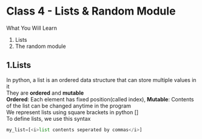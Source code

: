<h1>Class 4 - Lists & Random Module</h1>

What You Will Learn
<ol>
  <li>Lists
  <li>The random module
</ol>

## 1.Lists
In python, a list is an ordered data structure that can store multiple values in it
<br>They are <b>ordered</b> and <b>mutable</b>
<br><b>Ordered</b>: Each element has fixed position(called index), <b>Mutable</b>: Contents of the list can be changed anytime in the program
<br>We represent lists using square brackets in python []
<br>To define lists, we use this syntax
```python
my_list=[<i>list contents seperated by commas</i>]
```
